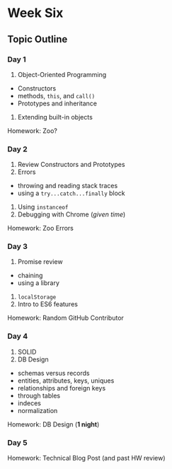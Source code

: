 # Week Six

## Topic Outline

### Day 1

1. Object-Oriented Programming
  * Constructors
  * methods, `this`, and `call()`
  * Prototypes and inheritance
1. Extending built-in objects

Homework: Zoo?

### Day 2

1. Review Constructors and Prototypes
1. Errors
  * throwing and reading stack traces
  * using a `try...catch...finally` block
1. Using `instanceof`
1. Debugging with Chrome (_given time_)

Homework: Zoo Errors

### Day 3

1. Promise review
  * chaining
  * using a library
1. `localStorage`
1. Intro to ES6 features

Homework: Random GitHub Contributor

### Day 4

1. SOLID
1. DB Design
  * schemas versus records
  * entities, attributes, keys, uniques
  * relationships and foreign keys
  * through tables
  * indeces
  * normalization

Homework: DB Design (**1 night**)

### Day 5

Homework: Technical Blog Post (and past HW review)
